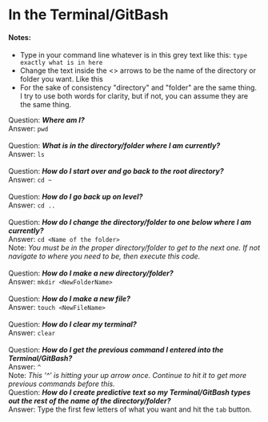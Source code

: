 # In the Terminal/GitBash<br>

#### Notes: 
- Type in your command line whatever is in this grey text like this: `type exactly what is in here`  
- Change the text inside the <> arrows to be the name of the directory or folder you want. Like this <This is the name of your folder>  
- For the sake of consistency "directory" and "folder" are the same thing. I try to use both words for clarity, but if not, you can assume they are the same thing. 



Question: ***Where am I?***<br>
Answer: `pwd`<br>
<br>
Question: ***What is in the directory/folder where I am currently?***<br>
Answer: `ls`<br>
<br>
Question: ***How do I start over and go back to the root directory?***<br>
Answer: `cd ~`<br>
<br>
Question: ***How do I go back up on level?***<br>
Answer: `cd ..`<br>
<br>
Question: ***How do I change the directory/folder to one below where I am currently?***<br>
Answer: `cd <Name of the folder>`  
Note: *You must be in the proper directory/folder to get to the next one. If not navigate to where you need to be, then execute this code.*<br>
<br>
Question: ***How do I make a new directory/folder?***<br>
Answer: `mkdir <NewFolderName>`<br> 
<br>
Question: ***How do I make a new file?***<br>
Answer: `touch <NewFileName>`<br>
<br>
Question: ***How do I clear my terminal?***<br>
Answer: `clear`<br> 
<br>
Question: ***How do I get the previous command I entered into the Terminal/GitBash?***<br>
Answer: `^`<br>
Note: *This '^' is hitting your up arrow once. Continue to hit it to get more previous commands before this.* 
<br>
Question: ***How do I create predictive text so my Terminal/GitBash types out the rest of the name of the directory/folder?***<br>
Answer: Type the first few letters of what you want and hit the `tab` button.<br> 
<br>

